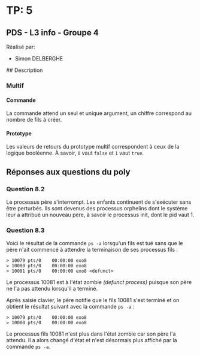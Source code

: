 # TP: 5
## PDS - L3 info - Groupe 4 

Réalisé par:
* Simon DELBERGHE


## Description

### Multif 

#### Commande 
La commande attend un seul et unique argument, un chiffre correspond au nombre de fils à créer.

#### Prototype
Les valeurs de retours du prototype multif correspondent à ceux de la logique booléenne. À savoir, `0` vaut `false` et `1` vaut `true`.



## Réponses aux questions du poly

### Question 8.2

Le processus père s'interrompt. Les enfants continuent de s'exécuter sans être perturbés. Ils sont devenus des processus orphelins dont le système leur a attribué un nouveau père, à savoir le processus init, dont le pid vaut 1.


### Question 8.3

Voici le résultat de la commande `ps -a` lorsqu'un fils est tué sans que le père n'ait commencé à attendre la terminaison de ses processus fils :

	> 10079 pts/0    00:00:00 exo8 
	> 10080 pts/0    00:00:00 exo8 
	> 10081 pts/0    00:00:00 exo8 <defunct>

Le processus 10081 est à l'état zombie *(defunct process)* puisque son père ne l'a pas attendu lorsqu'il a terminé.



Après saisie clavier, le père notifie que le fils 10081 s'est terminé et on obtient le résultat suivant avec la commande `ps -a` :

	> 10079 pts/0    00:00:00 exo8
	> 10080 pts/0    00:00:00 exo8

Le processus fils 10081 n'est plus dans l'état zombie car son père l'a attendu. Il a alors changé d'état et n'est désormais plus affiché par la commande `ps -a`.